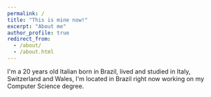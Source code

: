 ```yaml
---
permalink: /
title: "This is mine now!"
excerpt: "About me"
author_profile: true
redirect_from: 
  - /about/
  - /about.html
---
```


I'm a 20 years old Italian born in Brazil, lived and studied in Italy, Switzerland and Wales, I'm located in Brazil right now working on my Computer Science degree.
